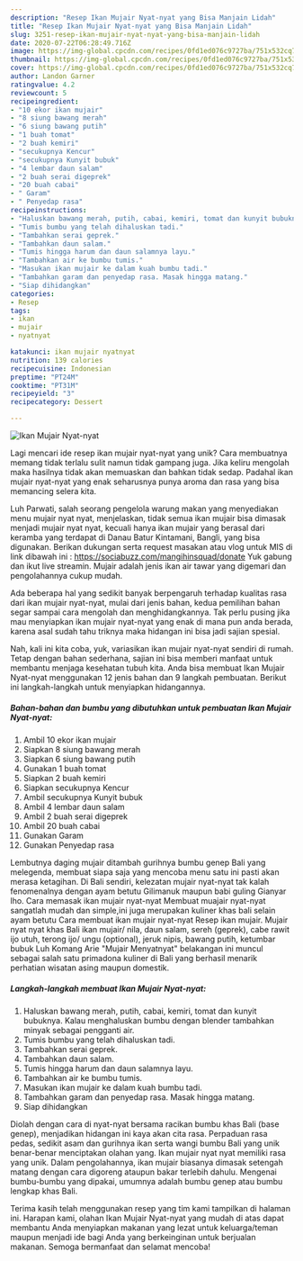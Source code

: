 ```yaml
---
description: "Resep Ikan Mujair Nyat-nyat yang Bisa Manjain Lidah"
title: "Resep Ikan Mujair Nyat-nyat yang Bisa Manjain Lidah"
slug: 3251-resep-ikan-mujair-nyat-nyat-yang-bisa-manjain-lidah
date: 2020-07-22T06:28:49.716Z
image: https://img-global.cpcdn.com/recipes/0fd1ed076c9727ba/751x532cq70/ikan-mujair-nyat-nyat-foto-resep-utama.jpg
thumbnail: https://img-global.cpcdn.com/recipes/0fd1ed076c9727ba/751x532cq70/ikan-mujair-nyat-nyat-foto-resep-utama.jpg
cover: https://img-global.cpcdn.com/recipes/0fd1ed076c9727ba/751x532cq70/ikan-mujair-nyat-nyat-foto-resep-utama.jpg
author: Landon Garner
ratingvalue: 4.2
reviewcount: 5
recipeingredient:
- "10 ekor ikan mujair"
- "8 siung bawang merah"
- "6 siung bawang putih"
- "1 buah tomat"
- "2 buah kemiri"
- "secukupnya Kencur"
- "secukupnya Kunyit bubuk"
- "4 lembar daun salam"
- "2 buah serai digeprek"
- "20 buah cabai"
- " Garam"
- " Penyedap rasa"
recipeinstructions:
- "Haluskan bawang merah, putih, cabai, kemiri, tomat dan kunyit bubuknya. Kalau menghaluskan bumbu dengan blender tambahkan minyak sebagai pengganti air."
- "Tumis bumbu yang telah dihaluskan tadi."
- "Tambahkan serai geprek."
- "Tambahkan daun salam."
- "Tumis hingga harum dan daun salamnya layu."
- "Tambahkan air ke bumbu tumis."
- "Masukan ikan mujair ke dalam kuah bumbu tadi."
- "Tambahkan garam dan penyedap rasa. Masak hingga matang."
- "Siap dihidangkan"
categories:
- Resep
tags:
- ikan
- mujair
- nyatnyat

katakunci: ikan mujair nyatnyat 
nutrition: 139 calories
recipecuisine: Indonesian
preptime: "PT24M"
cooktime: "PT31M"
recipeyield: "3"
recipecategory: Dessert

---
```



![Ikan Mujair Nyat-nyat](https://img-global.cpcdn.com/recipes/0fd1ed076c9727ba/751x532cq70/ikan-mujair-nyat-nyat-foto-resep-utama.jpg)

Lagi mencari ide resep ikan mujair nyat-nyat yang unik? Cara membuatnya memang tidak terlalu sulit namun tidak gampang juga. Jika keliru mengolah maka hasilnya tidak akan memuaskan dan bahkan tidak sedap. Padahal ikan mujair nyat-nyat yang enak seharusnya punya aroma dan rasa yang bisa memancing selera kita.

Luh Parwati, salah seorang pengelola warung makan yang menyediakan menu mujair nyat nyat, menjelaskan, tidak semua ikan mujair bisa dimasak menjadi mujair nyat nyat, kecuali hanya ikan mujair yang berasal dari keramba yang terdapat di Danau Batur Kintamani, Bangli, yang bisa digunakan. Berikan dukungan serta request masakan atau vlog untuk MIS di link dibawah ini : https://sociabuzz.com/mangihinsquad/donate Yuk gabung dan ikut live streamin. Mujair adalah jenis ikan air tawar yang digemari dan pengolahannya cukup mudah.

Ada beberapa hal yang sedikit banyak berpengaruh terhadap kualitas rasa dari ikan mujair nyat-nyat, mulai dari jenis bahan, kedua pemilihan bahan segar sampai cara mengolah dan menghidangkannya. Tak perlu pusing jika mau menyiapkan ikan mujair nyat-nyat yang enak di mana pun anda berada, karena asal sudah tahu triknya maka hidangan ini bisa jadi sajian spesial.


Nah, kali ini kita coba, yuk, variasikan ikan mujair nyat-nyat sendiri di rumah. Tetap dengan bahan sederhana, sajian ini bisa memberi manfaat untuk membantu menjaga kesehatan tubuh kita. Anda bisa membuat Ikan Mujair Nyat-nyat menggunakan 12 jenis bahan dan 9 langkah pembuatan. Berikut ini langkah-langkah untuk menyiapkan hidangannya.

<!--inarticleads1-->

##### Bahan-bahan dan bumbu yang dibutuhkan untuk pembuatan Ikan Mujair Nyat-nyat:

1. Ambil 10 ekor ikan mujair
1. Siapkan 8 siung bawang merah
1. Siapkan 6 siung bawang putih
1. Gunakan 1 buah tomat
1. Siapkan 2 buah kemiri
1. Siapkan secukupnya Kencur
1. Ambil secukupnya Kunyit bubuk
1. Ambil 4 lembar daun salam
1. Ambil 2 buah serai digeprek
1. Ambil 20 buah cabai
1. Gunakan  Garam
1. Gunakan  Penyedap rasa


Lembutnya daging mujair ditambah gurihnya bumbu genep Bali yang melegenda, membuat siapa saja yang mencoba menu satu ini pasti akan merasa ketagihan. Di Bali sendiri, kelezatan mujair nyat-nyat tak kalah fenomenalnya dengan ayam betutu Gilimanuk maupun babi guling Gianyar lho. Cara memasak ikan mujair nyat-nyat Membuat muajair nyat-nyat sangatlah mudah dan simple,ini juga merupakan kuliner khas bali selain ayam betutu Cara membuat ikan mujair nyat-nyat Resep ikan mujair. Mujair nyat nyat khas Bali ikan mujair/ nila, daun salam, sereh (geprek), cabe rawit ijo utuh, terong ijo/ ungu (optional), jeruk nipis, bawang putih, ketumbar bubuk Luh Komang Arie &#34;Mujair Menyatnyat&#34; belakangan ini muncul sebagai salah satu primadona kuliner di Bali yang berhasil menarik perhatian wisatan asing maupun domestik. 

<!--inarticleads2-->

##### Langkah-langkah membuat Ikan Mujair Nyat-nyat:

1. Haluskan bawang merah, putih, cabai, kemiri, tomat dan kunyit bubuknya. Kalau menghaluskan bumbu dengan blender tambahkan minyak sebagai pengganti air.
1. Tumis bumbu yang telah dihaluskan tadi.
1. Tambahkan serai geprek.
1. Tambahkan daun salam.
1. Tumis hingga harum dan daun salamnya layu.
1. Tambahkan air ke bumbu tumis.
1. Masukan ikan mujair ke dalam kuah bumbu tadi.
1. Tambahkan garam dan penyedap rasa. Masak hingga matang.
1. Siap dihidangkan


Diolah dengan cara di nyat-nyat bersama racikan bumbu khas Bali (base genep), menjadikan hidangan ini kaya akan cita rasa. Perpaduan rasa pedas, sedikit asam dan gurihnya ikan serta wangi bumbu Bali yang unik benar-benar menciptakan olahan yang. Ikan mujair nyat nyat memiliki rasa yang unik. Dalam pengolahannya, ikan mujair biasanya dimasak setengah matang dengan cara digoreng ataupun bakar terlebih dahulu. Mengenai bumbu-bumbu yang dipakai, umumnya adalah bumbu genep atau bumbu lengkap khas Bali. 

Terima kasih telah menggunakan resep yang tim kami tampilkan di halaman ini. Harapan kami, olahan Ikan Mujair Nyat-nyat yang mudah di atas dapat membantu Anda menyiapkan makanan yang lezat untuk keluarga/teman maupun menjadi ide bagi Anda yang berkeinginan untuk berjualan makanan. Semoga bermanfaat dan selamat mencoba!
